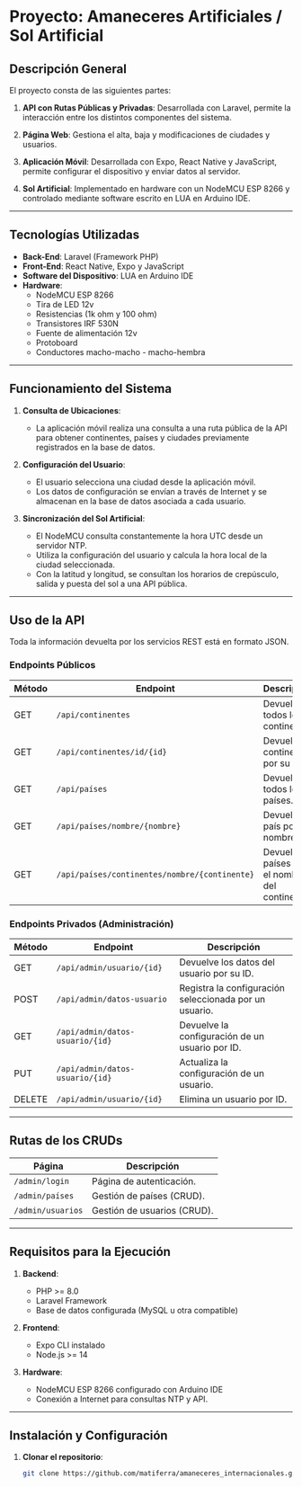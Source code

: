# Proyecto: Amaneceres Artificiales / Sol Artificial

## Descripción General

El proyecto consta de las siguientes partes:

1. **API con Rutas Públicas y Privadas**: 
   Desarrollada con Laravel, permite la interacción entre los distintos componentes del sistema.
   
2. **Página Web**:
   Gestiona el alta, baja y modificaciones de ciudades y usuarios.
   
3. **Aplicación Móvil**:
   Desarrollada con Expo, React Native y JavaScript, permite configurar el dispositivo y enviar datos al servidor.
   
4. **Sol Artificial**:
   Implementado en hardware con un NodeMCU ESP 8266 y controlado mediante software escrito en LUA en Arduino IDE.

---

## Tecnologías Utilizadas

- **Back-End**: Laravel (Framework PHP)
- **Front-End**: React Native, Expo y JavaScript
- **Software del Dispositivo**: LUA en Arduino IDE
- **Hardware**:
  - NodeMCU ESP 8266
  - Tira de LED 12v
  - Resistencias (1k ohm y 100 ohm)
  - Transistores IRF 530N
  - Fuente de alimentación 12v
  - Protoboard
  - Conductores macho-macho - macho-hembra

---

## Funcionamiento del Sistema

1. **Consulta de Ubicaciones**:
   - La aplicación móvil realiza una consulta a una ruta pública de la API para obtener continentes, países y ciudades previamente registrados en la base de datos.

2. **Configuración del Usuario**:
   - El usuario selecciona una ciudad desde la aplicación móvil.
   - Los datos de configuración se envían a través de Internet y se almacenan en la base de datos asociada a cada usuario.

3. **Sincronización del Sol Artificial**:
   - El NodeMCU consulta constantemente la hora UTC desde un servidor NTP.
   - Utiliza la configuración del usuario y calcula la hora local de la ciudad seleccionada.
   - Con la latitud y longitud, se consultan los horarios de crepúsculo, salida y puesta del sol a una API pública.

---

## Uso de la API

Toda la información devuelta por los servicios REST está en formato JSON.

### **Endpoints Públicos**

| Método | Endpoint                                    | Descripción                                      |
|--------|---------------------------------------------|--------------------------------------------------|
| GET    | `/api/continentes`                          | Devuelve todos los continentes.                 |
| GET    | `/api/continentes/id/{id}`                  | Devuelve un continente por su ID.               |
| GET    | `/api/países`                               | Devuelve todos los países.                      |
| GET    | `/api/países/nombre/{nombre}`               | Devuelve un país por su nombre.                 |
| GET    | `/api/países/continentes/nombre/{continente}` | Devuelve países por el nombre del continente.   |

### **Endpoints Privados (Administración)**

| Método | Endpoint                                   | Descripción                                      |
|--------|--------------------------------------------|--------------------------------------------------|
| GET    | `/api/admin/usuario/{id}`                 | Devuelve los datos del usuario por su ID.       |
| POST   | `/api/admin/datos-usuario`                | Registra la configuración seleccionada por un usuario. |
| GET    | `/api/admin/datos-usuario/{id}`           | Devuelve la configuración de un usuario por ID. |
| PUT    | `/api/admin/datos-usuario/{id}`           | Actualiza la configuración de un usuario.       |
| DELETE | `/api/admin/usuario/{id}`                 | Elimina un usuario por ID.                      |

---

## Rutas de los CRUDs

| Página           | Descripción                              |
|-------------------|------------------------------------------|
| `/admin/login`    | Página de autenticación.                |
| `/admin/países`   | Gestión de países (CRUD).               |
| `/admin/usuarios` | Gestión de usuarios (CRUD).             |

---

## Requisitos para la Ejecución

1. **Backend**:
   - PHP >= 8.0
   - Laravel Framework
   - Base de datos configurada (MySQL u otra compatible)
   
2. **Frontend**:
   - Expo CLI instalado
   - Node.js >= 14

3. **Hardware**:
   - NodeMCU ESP 8266 configurado con Arduino IDE
   - Conexión a Internet para consultas NTP y API.

---

## Instalación y Configuración

1. **Clonar el repositorio**:
   ```bash
   git clone https://github.com/matiferra/amaneceres_internacionales.git
